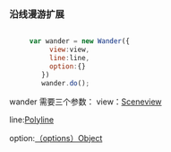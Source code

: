 ### 沿线漫游扩展

```js

	 var wander = new Wander({
          view:view,
          line:line,
          option:{}
        })
        wander.do();

```

wander 需要三个参数：
view：[Sceneview](https://swaggypyang.github.io/arcgisapi/sdk/latest/api-reference/esri-views-SceneView.html)

line:[Polyline](https://swaggypyang.github.io/arcgisapi/sdk/latest/api-reference/esri-geometry-Polyline.html)

option:[（options）Object](https://swaggypyang.github.io/arcgisapi/sdk/latest/api-reference/esri-views-SceneView.html#goTo)
